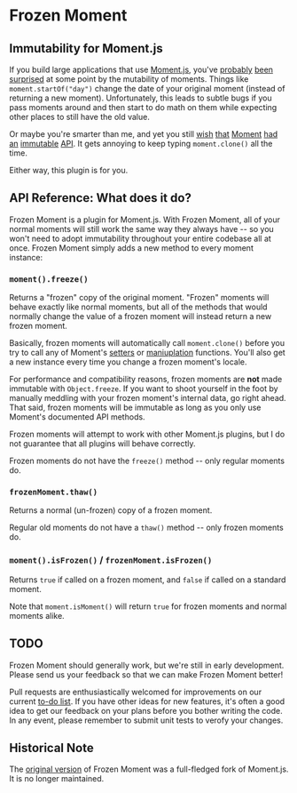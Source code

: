 # Frozen Moment

## Immutability for Moment.js

If you build large applications that use [Moment.js][], you've
[probably](https://github.com/moment/moment/issues/1754)
[been](https://github.com/moment/moment/issues/335)
[surprised](https://github.com/moment/moment/issues/832)
at some point by the mutability of moments.  Things like `moment.startOf("day")`
change the date of your original moment (instead of returning a new moment).
Unfortunately, this leads to subtle bugs if you pass moments around and then
start to do math on them while expecting other places to still have the old
value.

Or maybe you're smarter than me, and yet you still
[wish](https://github.com/moment/moment/issues/1107)
[that](https://github.com/moment/moment/issues/961)
[Moment](https://github.com/moment/moment/pull/132)
[had an](https://github.com/moment/moment/issues/1661)
[immutable](https://github.com/moment/moment/pull/390)
[API](https://github.com/moment/moment/issues/1737#issuecomment-47129996).
It gets annoying to keep typing `moment.clone()` all the time.

Either way, this plugin is for you.

## API Reference:  What does it do?

Frozen Moment is a plugin for Moment.js.  With Frozen Moment, all of your
normal moments will still work the same way they always have -- so you won't
need to adopt immutability throughout your entire codebase all at once.  Frozen
Moment simply adds a new method to every moment instance:

### `moment().freeze()`

Returns a "frozen" copy of the original moment.  "Frozen" moments will behave
exactly like normal moments, but all of the methods that would normally change
the value of a frozen moment will instead return a new frozen moment.

Basically, frozen moments will automatically call `moment.clone()` before you
try to call any of Moment's [setters](http://momentjs.com/docs/#/get-set/) or
[maniuplation](http://momentjs.com/docs/#/manipulate/) functions.  You'll also
get a new instance every time you change a frozen moment's locale.

For performance and compatibility reasons, frozen moments are **not** made
immutable with `Object.freeze`.  If you want to shoot yourself in the foot by
manually meddling with your frozen moment's internal data, go right ahead.
That said, frozen moments will be immutable as long as you only use Moment's
documented API methods.

Frozen moments will attempt to work with other Moment.js plugins, but I do not
guarantee that all plugins will behave correctly.

Frozen moments do not have the `freeze()` method -- only regular moments do.

### `frozenMoment.thaw()`

Returns a normal (un-frozen) copy of a frozen moment.

Regular old moments do not have a `thaw()` method -- only frozen moments do.

### `moment().isFrozen()` / `frozenMoment.isFrozen()`

Returns `true` if called on a frozen moment, and `false` if called on a
standard moment.

Note that `moment.isMoment()` will return `true` for frozen moments and normal
moments alike.

## TODO

Frozen Moment should generally work, but we're still in early development.
Please send us your feedback so that we can make Frozen Moment better!

Pull requests are enthusiastically welcomed for improvements on our
current [to-do list](https://github.com/WhoopInc/frozen-moment/labels/TODO).
If you have other ideas for new features, it's often a good idea to get our
feedback on your plans before you bother writing the code.  In any event, please remember to submit unit tests to verofy your changes.

## Historical Note

The [original version](https://github.com/WhoopInc/frozen-moment-OLD) of Frozen
Moment was a full-fledged fork of Moment.js.  It is no longer maintained.

[Moment.js]: http://momentjs.com/
